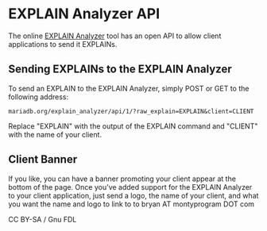 # EXPLAIN Analyzer API

The online [EXPLAIN Analyzer](explain-analyzer.md) tool has an open API to allow client applications to send it EXPLAINs.

## Sending EXPLAINs to the EXPLAIN Analyzer

To send an EXPLAIN to the EXPLAIN Analyzer, simply POST or GET to the following address:

```
mariadb.org/explain_analyzer/api/1/?raw_explain=EXPLAIN&client=CLIENT
```

Replace "EXPLAIN" with the output of the EXPLAIN command and "CLIENT" with the name of your client.

## Client Banner

If you like, you can have a banner promoting your client appear at the bottom of the page. Once you've added support for the EXPLAIN Analyzer to your client application, just send a logo, the name of your client, and what you want the name and logo to link to to bryan AT montyprogram DOT com

CC BY-SA / Gnu FDL
